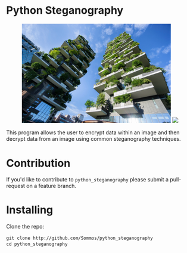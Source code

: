# Python Steganography

<p align="center">
    <img src="test_image.png" width="400" />
    <img src="encoded_image.png" width="400" />
</p>

This program allows the user to encrypt data within an image and then decrypt data from an image using common steganography techniques.

# Contribution

If you'd like to contribute to `python_steganography` please submit a pull-request on a feature branch.

# Installing

Clone the repo:

    git clone http://github.com/Sommos/python_steganography
    cd python_steganography